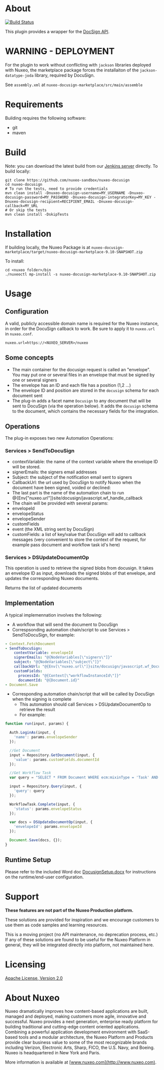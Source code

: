# About

[![Build Status](https://qa.nuxeo.org/jenkins/buildStatus/icon?job=Sandbox/sandbox_nuxeo-docusign-master)](https://qa.nuxeo.org/jenkins/job/Sandbox/job/sandbox_nuxeo-docusign-master/)

This plugin provides a wrapper for the [DocSign API](https://docusign.com).

# WARNING - DEPLOYMENT
For the plugin to work without conflicting with `jackson` libraries deployed with Nuxeo, the marketplace package forces the installaiton of the `jackson-datatype-joda` library, required by DocuSign.

See `assembly.xml` at `nuxeo-docusign-marketplace/src/main/assemble`

# Requirements

Building requires the following software:

- git
- maven

# Build

Note: you can download the latest build from our [Jenkins server](https://qa.nuxeo.org/jenkins/buildStatus/icon?job=Sandbox/sandbox_nuxeo-docusign-master) directly. To build locally:

```
git clone https://github.com/nuxeo-sandbox/nuxeo-docusign
cd nuxeo-docusign
# To run the tests, need to provide credentials
mvn clean install -Dnuxeo-docusign-username=MY_USERNAME -Dnuxeo-docusign-password=MY_PASSWORD -Dnuxeo-docusign-integratorKey=MY_KEY -Dnuxeo-docusign-recipient=RECIPIENT_EMAIL -Dnuxeo-docusign-callback=MY_URL
# Or skip the tests
mvn clean install -DskipTests
```

# Installation

If building locally, the Nuxeo Package is at `nuxeo-docusign-marketplace/target/nuxeo-docusign-marketplace-9.10-SNAPSHOT.zip`

To install:

```
cd <nuxeo folder>/bin
./nuxeoctl mp-install -s nuxeo-docusign-marketplace-9.10-SNAPSHOT.zip
```

# Usage

## Configuration

A valid, publicly accessible domain name is required for the Nuxeo instance, in order for the DocuSign callback to work. Be sure to apply it to `nuxeo.url` in `nuxeo.conf`.

```
nuxeo.url=https://<NUXEO_SERVER>/nuxeo
```

## Some concepts
* The main container for the docusign request is called an "envelope". You may put one or several files in an envelope that must be signed by one or several signers
* The envelope has an ID and each file has a position (1,2 ...)
* The envelope ID and position are stored in the `docusign` schema for each document sent
* The plug-in adds a facet name `Docusign` to any document that will be sent to DocuSign (via the operation below). It adds the `docusign` schema to the document, which contains the necessary fields for the integration.

## Operations
The plug-in exposes two new Automation Operations:

### Services > SendToDocuSign

* contextVariable: the name of the context variable where the envelope ID will be stored.
* signerEmails: the signers email addresses
* Subject: the subject of the notification email sent to signers
* CallbackUrl: the url used by DocuSign to notify Nuxeo when the document have been signed, voided or declined:
 * The last part is the name of the automation chain to run
@{Env["nuxeo.url"]}site/docusign/javascript.wf_handle_callback
 * The chain will be provided with several params:
  * envelopeId
  * envelopeStatus
  * envelopeSender
  * customFields
  * event (the XML string sent by DocuSign)
* customFields: a list of key/value that DocuSign will add to callback messages (very convenient to store the context of the request, for example pass document and workflow task id's here)

### Services > DSUpdateDocumentOp

This operation is used to retrieve the signed blobs from docusign. It takes an envelope ID as input, downloads the signed blobs of that envelope, and updates the corresponding Nuxeo documents.

Returns the list of updated documents

## Implementation

A typical implemennation involves the following:

* A workflow that will send the document to DocuSign
* Correspsonding automation chain/script to use Services > SendToDocuSign, for example:

```yaml
- Context.FetchDocument
- SendToDocuSign:
    contextVariable: envelopeId
    signerEmails: "@{NodeVariables[\"signers\"]}"
    subject: "@{NodeVariables[\"subject\"]}"
    callbackUrl: "@{Env[\"nuxeo.url\"]}site/docusign/javascript.wf_Docusign_HandleCallback"
    customFields:
      processId: "@{Context[\"workflowInstanceId\"]}"
      documentId: "@{Document.id}"
- Document.Save
```

* Corresponding automation chain/script that will be called by DocuSign when the signing is complete
  * This automation should call Services > DSUpdateDocumentOp to retrieve the result
  * For example:

```javascript
function run(input, params) {

  Auth.LoginAs(input, {
    'name': params.envelopeSender
  });

  //Get Document
  input = Repository.GetDocument(input, {
    'value': params.customFields.documentId
  });

  //Get Workflow Task
  var query = "SELECT * FROM Document WHERE ecm:mixinType = 'Task' AND ecm:currentLifeCycleState NOT IN ('ended','cancelled') AND ecm:isProxy =0 AND nt:processId ='" + params.customFields.processId + "'";

  input = Repository.Query(input, {
    'query': query
  });

  WorkflowTask.Complete(input, {
    'status': params.envelopeStatus
  });

  var docs = DSUpdateDocumentOp(input, {
    'envelopeId': params.envelopeId
  });

  Document.Save(docs, {});
}
```

## Runtime Setup

Please refer to the included Word doc [DocusignSetup.docx](DocuSign-Setup.docx) for instructions on the runtime/end-user configuration.

# Support

**These features are not part of the Nuxeo Production platform.**

These solutions are provided for inspiration and we encourage customers to use them as code samples and learning resources.

This is a moving project (no API maintenance, no deprecation process, etc.) If any of these solutions are found to be useful for the Nuxeo Platform in general, they will be integrated directly into platform, not maintained here.


# Licensing

[Apache License, Version 2.0](http://www.apache.org/licenses/LICENSE-2.0)


# About Nuxeo

Nuxeo dramatically improves how content-based applications are built, managed and deployed, making customers more agile, innovative and successful. Nuxeo provides a next generation, enterprise ready platform for building traditional and cutting-edge content oriented applications. Combining a powerful application development environment with SaaS-based tools and a modular architecture, the Nuxeo Platform and Products provide clear business value to some of the most recognizable brands including Verizon, Electronic Arts, Sharp, FICO, the U.S. Navy, and Boeing. Nuxeo is headquartered in New York and Paris.

More information is available at [www.nuxeo.com](http://www.nuxeo.com).
